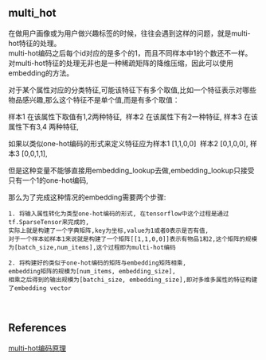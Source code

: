 ## multi_hot
在做用户画像或为用户做兴趣标签的时候，往往会遇到这样的问题，就是multi-hot特征的处理。  
multi-hot编码之后每个id对应的是多个的1，而且不同样本中1的个数还不一样。  
对multi-hot特征的处理无非也是一种稀疏矩阵的降维压缩，因此可以使用embedding的方法。  

对于某个属性对应的分类特征,可能该特征下有多个取值,比如一个特征表示对哪些物品感兴趣,那么这个特征不是单个值,而是有多个取值：

样本1 在该属性下取值有1,2两种特征,  样本2 在该属性下有2一种特征, 样本3 在该属性下有3,4 两种特征,  

如果以类似one-hot编码的形式来定义特征应为样本1 [1,1,0,0]  样本2 [0,1,0,0], 样本3 [0,0,1,1],  

但是这种变量不能够直接用embedding_lookup去做,embedding_lookup只接受只有一个1的one-hot编码,  

那么为了完成这种情况的embedding需要两个步骤:
```
1. 将输入属性转化为类型one-hot编码的形式, 在tensorflow中这个过程是通过tf.SparseTensor来完成的,
实际上就是构建了一个字典矩阵,key为坐标,value为1或者0表示是否有值,
对于一个样本如样本1来说就是构建了一个矩阵[[1,1,0,0]]表示有物品1和2,这个矩阵的规模为[batch_size,num_items],这个过程即为multi-hot编码

2. 将构建好的类似于one-hot编码的矩阵与embedding矩阵相乘,
embedding矩阵的规模为[num_items, embedding_size],
相乘之后得到的输出规模为[batchi_size, embedding_size],即对多维多属性的特征构建了embedding vector
```

&nbsp;
## References
[multi-hot编码原理](https://blog.csdn.net/weixin_40314737/article/details/81737101)
